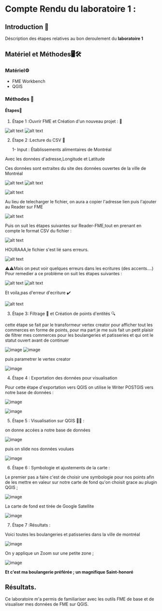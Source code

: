 # Compte Rendu du laboratoire 1 :

## Introduction 🚀
Déscription des étapes relatives au bon deroulement du **laboratoire 1** 

## Matériel et Méthodes🖥️🛠️

### Matériel⚙️
- FME Workbench 
- QGIS
  
### Méthodes 📅

#### Étapes📝
1. Étape 1 :Ouvrir FME et Création d'un nouveau projet : 📂

![alt text][def2]
![alt text][def]

2. Étape 2 :Lecture du CSV 📖

   1- Input : Établissements alimentaires de Montréal
   
Avec les données d'adresse,Longitude et Latitude

Ces données sont extraites du site des données ouvertes de la ville de Montréal

![alt text][def3]
![alt text][def4]

   ![alt text][def5]

   Au lieu de telecharger le fichier, on aura a copier l'adresse lien puis l'ajouter au Reader sur FME

   ![alt text][def6]

Puis on suit les étapes suivantes sur Reader-FME,tout en prenant en compte le format CSV du fichier :

![alt text][def7]

HOURAAA,le fichier s'est lié sans erreurs.

![alt text][def8]

⚠️⚠️Mais on peut voir quelques erreurs dans les ecritures (des accents....)
Pour remedier a ce probléme on suit les étapes suivantes :

![alt text][def9]
![alt text][def11]

Et voila,pas d'erreur d'ecriture ✔️


![alt text][def10]

3. Étape 3: Filtrage 🧹 et  Création de points d'entités 🔍

cette étape se fait par le transformeur vertex creator pour afficher tout les commerces en forme de points,
pour ma part je me suis fait un petit plaisir de filtrer mes commerces pour les boulangeries et patisseries et qui ont le statut ouvert avant de continuer 

![image](https://github.com/user-attachments/assets/35c58bc2-56ca-4f56-a0f3-fb15b997544e)  ![image](https://github.com/user-attachments/assets/f69a1531-95c5-4513-8e6c-d849936f9e3d)

puis parametrer le vertex creator 

![image](https://github.com/user-attachments/assets/b7113dcf-8c00-4846-8a95-b38937a2386f)




4. Étape 4 : Exportation des données pour visualisation 

Pour cette étape d'exportation vers QGIS on utilise le Writer POSTGIS vers notre base de données :

![image](https://github.com/user-attachments/assets/f92b6048-2b7b-495f-aa56-634f22516826)

![image](https://github.com/user-attachments/assets/6d665f7b-be92-4967-a6ea-81a988359935)



5. Étape 5 : Visualisation sur QGIS 🎨🌐 :

on donne accées a notre base de données 


![image](https://github.com/user-attachments/assets/34d70a9f-a4d6-4421-b7fb-907d89e13608)

puis on slide nos données voulues 

![image](https://github.com/user-attachments/assets/d36de937-46a2-4778-87d2-4f4c5fa1f38f)



6. Étape 6 : Symbologie et ajustements de la carte :

  Le premier pas a faire c'est de choisir une symbologie pour nos points afin de les mettre en valeur sur notre carte de fond qu'on choisit grace au plugin QGIS ;

  ![image](https://github.com/user-attachments/assets/058e2121-c4be-41b1-8e41-7600e7149dc1)
  

   La carte de fond est tirée de Google Satellite

  ![image](https://github.com/user-attachments/assets/4484210b-db90-4f78-8757-3f3ff406b726)





7. Étape 7 :Résultats :

Voici toutes les boulangeries et patisseries dans la ville de montréal 

![image](https://github.com/user-attachments/assets/4588bd28-9846-4872-babd-420bb75603be)

On y applique un Zoom sur une petite zone ;

![image](https://github.com/user-attachments/assets/1a421075-ee76-4c4d-a469-90d9f4f559f6)


**Et c'est ma boulangerie préférée ; un magnifique Saint-honoré**



## Résultats.

Ce laboratoire m'a permis de familiariser avec les outils FME de base et de visualiser mes données de FME sur QGIS.



[def]: image-1.png
[def2]: image.png
[def3]: image-4.png
[def4]: image-3.png
[def5]: image-2.png
[def6]: image-5.png
[def7]: image-7.png
[def8]: image-9.png
[def9]: image-10.png
[def10]: image-12.png
[def11]: image-11.png
